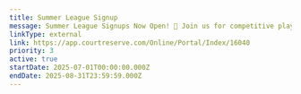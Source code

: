 ```yaml
---
title: Summer League Signup
message: Summer League Signups Now Open! 🏓 Join us for competitive play!
linkType: external
link: https://app.courtreserve.com/Online/Portal/Index/16040
priority: 3
active: true
startDate: 2025-07-01T00:00:00.000Z
endDate: 2025-08-31T23:59:59.000Z
---
```

